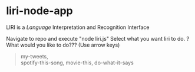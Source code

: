# liri-node-app
LIRI is a _Language_ Interpretation and Recognition Interface

Navigate to repo and execute "node liri.js"
Select what you want liri to do.
? What would you like to do??? (Use arrow keys)
> my-tweets, <br>
  spotify-this-song,
  movie-this,
  do-what-it-says
